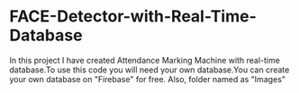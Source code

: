 # FACE-Detector-with-Real-Time-Database
In this project I have created Attendance Marking Machine with real-time database.To use this code
you will need your own database.You can create your own database on "Firebase" for free.
Also, folder named as "Images"
